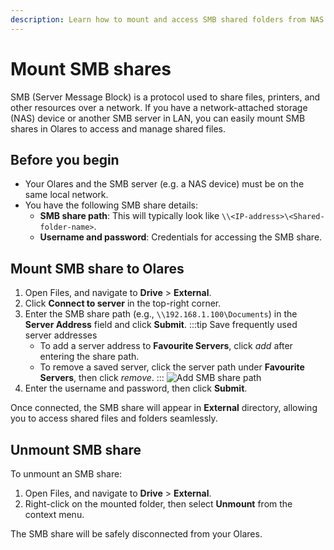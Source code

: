 ```yaml
---
description: Learn how to mount and access SMB shared folders from NAS devices or network servers in Olares. Step-by-step guide for connecting to SMB shares and managing network files.
---
```

# Mount SMB shares
SMB (Server Message Block) is a protocol used to share files, printers, and other resources over a network. If you have a network-attached storage (NAS) device or another SMB server in LAN, you can easily mount SMB shares in Olares to access and manage shared files.

## Before you begin
- Your Olares and the SMB server (e.g. a NAS device) must be on the same local network.
- You have the following SMB share details:
  - **SMB share path**: This will typically look like `\\<IP-address>\<Shared-folder-name>`.
  - **Username and password**: Credentials for accessing the SMB share.

## Mount SMB share to Olares
1. Open Files, and navigate to **Drive** > **External**.
2. Click **Connect to server** in the top-right corner.
3. Enter the SMB share path (e.g., `\\192.168.1.100\Documents`) in the **Server Address** field and click **Submit**.
   :::tip Save frequently used server addresses
   - To add a server address to **Favourite Servers**, click <i class="material-symbols-outlined">add</i> after entering the share path.
   - To remove a saved server, click the server path under **Favourite Servers**, then click <i class="material-symbols-outlined">remove</i>.
   :::
   ![Add SMB share path](/images/manual/olares/add-SMB-share-path.png#bordered)
4. Enter the username and password, then click **Submit**.

Once connected, the SMB share will appear in **External** directory, allowing you to access shared files and folders seamlessly.

## Unmount SMB share
To unmount an SMB share:
1. Open Files, and navigate to **Drive** > **External**.
2. Right-click on the mounted folder, then select **Unmount** from the context menu.

The SMB share will be safely disconnected from your Olares.